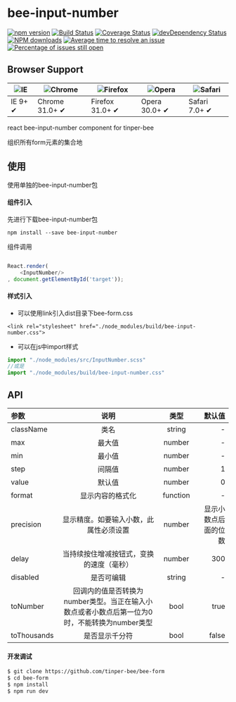 # bee-input-number

[![npm version](https://img.shields.io/npm/v/bee-input-number.svg)](https://www.npmjs.com/package/bee-input-number)
[![Build Status](https://img.shields.io/travis/tinper-bee/bee-input-number/master.svg)](https://travis-ci.org/tinper-bee/bee-input-number)
[![Coverage Status](https://coveralls.io/repos/github/tinper-bee/bee-input-number/badge.svg?branch=master)](https://coveralls.io/github/tinper-bee/bee-input-number?branch=master)
[![devDependency Status](https://img.shields.io/david/dev/tinper-bee/bee-input-number.svg)](https://david-dm.org/tinper-bee/bee-input-number#info=devDependencies)
[![NPM downloads](http://img.shields.io/npm/dm/bee-input-number.svg?style=flat)](https://npmjs.org/package/bee-input-number)
[![Average time to resolve an issue](http://isitmaintained.com/badge/resolution/tinper-bee/bee-input-number.svg)](http://isitmaintained.com/project/tinper-bee/bee-input-number "Average time to resolve an issue")
[![Percentage of issues still open](http://isitmaintained.com/badge/open/tinper-bee/bee-input-number.svg)](http://isitmaintained.com/project/tinper-bee/bee-input-number "Percentage of issues still open")

## Browser Support

|![IE](https://raw.github.com/alrra/browser-logos/master/internet-explorer/internet-explorer_48x48.png) | ![Chrome](https://raw.github.com/alrra/browser-logos/master/chrome/chrome_48x48.png) | ![Firefox](https://raw.github.com/alrra/browser-logos/master/firefox/firefox_48x48.png) | ![Opera](https://raw.github.com/alrra/browser-logos/master/opera/opera_48x48.png) | ![Safari](https://raw.github.com/alrra/browser-logos/master/safari/safari_48x48.png)|
| --- | --- | --- | --- | --- |
| IE 9+ ✔ | Chrome 31.0+ ✔ | Firefox 31.0+ ✔ | Opera 30.0+ ✔ | Safari 7.0+ ✔ |


react bee-input-number component for tinper-bee


组织所有form元素的集合地


## 使用
使用单独的bee-input-number包
#### 组件引入
先进行下载bee-input-number包

```
npm install --save bee-input-number
```
组件调用
```js

React.render(
	<InputNumber/>
, document.getElementById('target'));

```
#### 样式引入
- 可以使用link引入dist目录下bee-form.css
```
<link rel="stylesheet" href="./node_modules/build/bee-input-number.css">
```
- 可以在js中import样式
```js
import "./node_modules/src/InputNumber.scss"
//或是
import "./node_modules/build/bee-input-number.css"
```



## API

|参数|说明|类型|默认值|
|:--|:---:|:--:|---:|
|className|类名|string|-|
|max|最大值|number|-|
|min|最小值|number|-|
|step|间隔值|number|1|
|value|默认值|number|0|
|format|显示内容的格式化|function|-|
|precision|显示精度。如要输入小数，此属性必须设置|number|显示小数点后面的位数|
|delay|当持续按住增减按钮式，变换的速度（毫秒）|number|300|
|disabled|是否可编辑|string|-|
|toNumber|回调内的值是否转换为number类型。当正在输入小数点或者小数点后第一位为0时，不能转换为number类型|bool|true|
|toThousands|是否显示千分符|bool|false|


#### 开发调试

```sh
$ git clone https://github.com/tinper-bee/bee-form
$ cd bee-form
$ npm install
$ npm run dev
```
